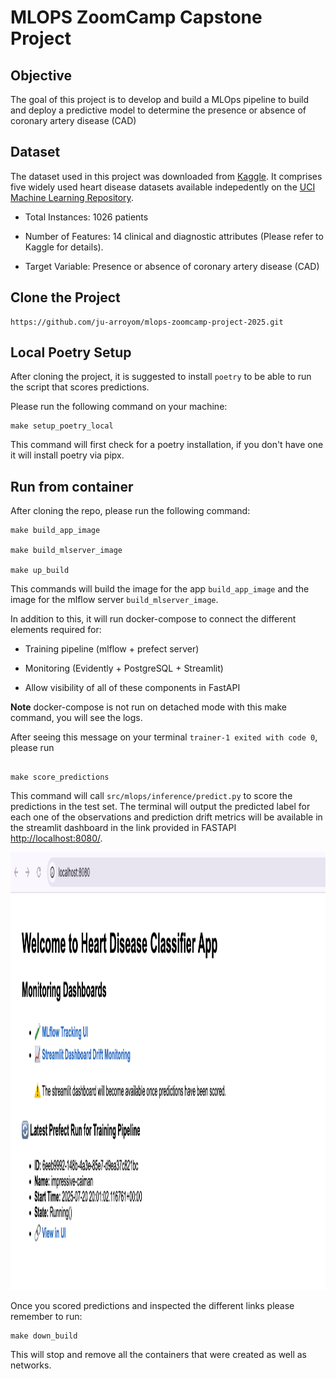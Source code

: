 # MLOPS ZoomCamp Capstone Project

## Objective

The goal of this project is to develop and build a MLOps pipeline to build and deploy a predictive model to determine the presence or absence of coronary artery disease (CAD)

## Dataset

The dataset used in this project was downloaded from [Kaggle](https://www.kaggle.com/datasets/iamtanmayshukla/cardiac-arrest-dataset/data). It comprises five widely used heart disease datasets available indepedently on the [UCI Machine Learning Repository](https://archive.ics.uci.edu/).

- Total Instances: 1026 patients

- Number of Features: 14 clinical and diagnostic attributes (Please refer to Kaggle for details).

- Target Variable: Presence or absence of coronary artery disease (CAD)


## Clone the Project 

```
https://github.com/ju-arroyom/mlops-zoomcamp-project-2025.git

```

## Local Poetry Setup

After cloning the project, it is suggested to install `poetry` to be able to run the script that scores predictions.

Please run the following command on your machine:

```
make setup_poetry_local
```

This command will first check for a poetry installation, if you don't have one it will install poetry via pipx.


## Run from container

After cloning the repo, please run the following command:

```
make build_app_image

make build_mlserver_image

make up_build
```

This commands will build the image for the app `build_app_image` and the image for the mlflow server `build_mlserver_image`.

In addition to this, it will run docker-compose to connect the different elements required for:

- Training pipeline  (mlflow + prefect server)

- Monitoring (Evidently + PostgreSQL + Streamlit)

- Allow visibility of all of these components in FastAPI

**Note** docker-compose is not run on detached mode with this make command, you will see the logs.

After seeing this message on your terminal `trainer-1 exited with code 0`, please run 

```

make score_predictions

```

This command will call `src/mlops/inference/predict.py` to score the predictions in the test set. The terminal will output the predicted label for each one of the observations and prediction drift metrics will be available in the streamlit dashboard in the link provided in FASTAPI [http://localhost:8080/](http://localhost:8080/).

<p align="center" width="100%">
  <img src="img/app_screenshot.png" width="600" height="700" class="center">
</p>


Once you scored predictions and inspected the different links please remember to run:

```
make down_build
```

This will stop and remove all the containers that were created as well as networks.